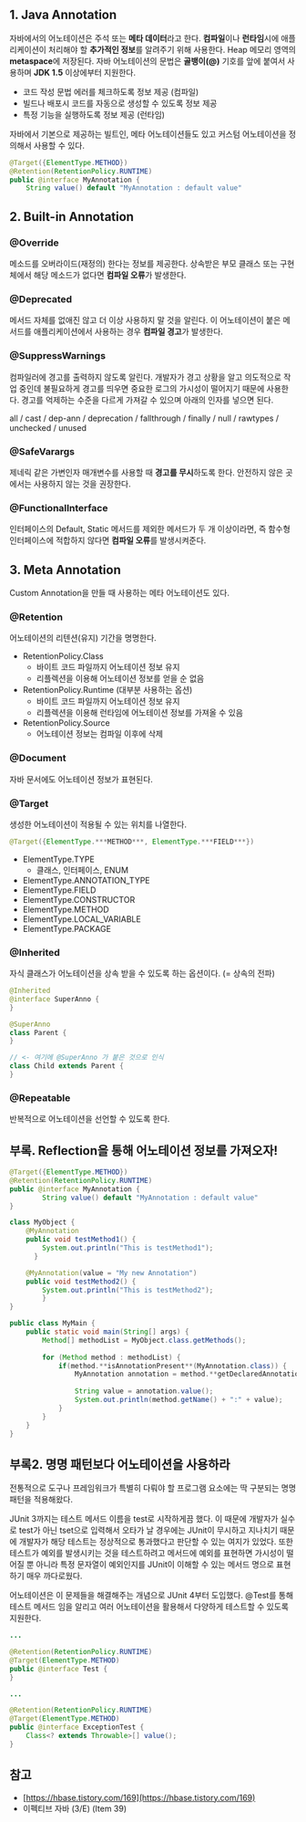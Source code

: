 ## 1. Java Annotation

자바에서의 어노테이션은 주석 또는 **메타 데이터**라고 한다.
**컴파일**이나 **런타임**시에 애플리케이션이 처리해야 할 **추가적인 정보**를 알려주기 위해 사용한다.
Heap 메모리 영역의 **metaspace**에 저장된다.
자바 어노테이션의 문법은 **골뱅이(@)** 기호를 앞에 붙여서 사용하며 **JDK 1.5** 이상에부터 지원한다.

- 코드 작성 문법 에러를 체크하도록 정보 제공 (컴파일)
- 빌드나 배포시 코드를 자동으로 생성할 수 있도록 정보 제공
- 특정 기능을 실행하도록 정보 제공 (런타임)

자바에서 기본으로 제공하는 빌트인, 메타 어노테이션들도 있고 커스텀 어노테이션을 정의해서 사용할 수 있다.

```java
@Target({ElementType.METHOD})
@Retention(RetentionPolicy.RUNTIME)
public @interface MyAnnotation {
	String value() default "MyAnnotation : default value"
```

## 2. Built-in Annotation

### @Override

메소드를 오버라이드(재정의) 한다는 정보를 제공한다.
상속받은 부모 클래스 또는 구현체에서 해당 메소드가 없다면 **컴파일 오류**가 발생한다.

### @Deprecated

메서드 자체를 없애진 않고 더 이상 사용하지 말 것을 알린다.
이 어노테이션이 붙은 메서드를 애플리케이션에서 사용하는 경우 **컴파일 경고**가 발생한다.

### @SuppressWarnings

컴파일러에 경고를 출력하지 않도록 알린다.
개발자가 경고 상황을 알고 의도적으로 작업 중인데 불필요하게 경고를 띄우면 중요한 로그의 가시성이 떨어지기 때문에 사용한다. 경고를 억제하는 수준을 다르게 가져갈 수 있으며 아래의 인자를 넣으면 된다.

all / cast / dep-ann / deprecation / fallthrough / finally / null / rawtypes / unchecked / unused

### @SafeVarargs

제네릭 같은 가변인자 매개변수를 사용할 때 **경고를 무시**하도록 한다.
안전하지 않은 곳에서는 사용하지 않는 것을 권장한다.

### @FunctionalInterface

인터페이스의 Default, Static 메서드를 제외한 메서드가 두 개 이상이라면, 즉 함수형 인터페이스에 적합하지 않다면 **컴파일 오류**를 발생시켜준다.

## 3. Meta Annotation

Custom Annotation을 만들 때 사용하는 메타 어노테이션도 있다.

### @Retention

어노테이션의 리텐션(유지) 기간을 명명한다.

- RetentionPolicy.Class
    - 바이트 코드 파일까지 어노테이션 정보 유지
    - 리플렉션을 이용해 어노테이션 정보를 얻을 순 없음
- RetentionPolicy.Runtime (대부분 사용하는 옵션)
    - 바이트 코드 파일까지 어노테이션 정보 유지
    - 리플렉션을 이용해 런타임에 어노테이션 정보를 가져올 수 있음
- RetentionPolicy.Source
    - 어노테이션 정보는 컴파일 이후에 삭제

### @Document

자바 문서에도 어노테이션 정보가 표현된다.

### @Target

생성한 어노테이션이 적용될 수 있는 위치를 나열한다.

```java
@Target({ElementType.***METHOD***, ElementType.***FIELD***})
```

- ElementType.TYPE
    - 클래스, 인터페이스, ENUM
- ElementType.ANNOTATION_TYPE
- ElementType.FIELD
- ElementType.CONSTRUCTOR
- ElementType.METHOD
- ElementType.LOCAL_VARIABLE
- ElementType.PACKAGE

### @Inherited

자식 클래스가 어노테이션을 상속 받을 수 있도록 하는 옵션이다. (= 상속의 전파)

```java
@Inherited
@interface SuperAnno {
}

@SuperAnno
class Parent {
}

// <- 여기에 @SuperAnno 가 붙은 것으로 인식
class Child extends Parent {
}
```

### @Repeatable

반복적으로 어노테이션을 선언할 수 있도록 한다.

## 부록. Reflection을 통해 어노테이션 정보를 가져오자!

```java
@Target({ElementType.METHOD})
@Retention(RetentionPolicy.RUNTIME)
public @interface MyAnnotation {
        String value() default "MyAnnotation : default value"
}
```

```java
class MyObject {
    @MyAnnotation
    public void testMethod1() {
        System.out.println("This is testMethod1");
	  }

    @MyAnnotation(value = "My new Annotation")
    public void testMethod2() {
        System.out.println("This is testMethod2");
		}
}
```

```java
public class MyMain {
	public static void main(String[] args) {
		Method[] methodList = MyObject.class.getMethods();
		
		for (Method method : methodList) {
			if(method.**isAnnotationPresent**(MyAnnotation.class)) {	
				MyAnnotation annotation = method.**getDeclaredAnnotation**(MyAnnotation.class);
		
				String value = annotation.value();
				System.out.println(method.getName() + ":" + value);
			}
		}
	}
}
```

## 부록2. 명명 패턴보다 어노테이션을 사용하라

전통적으로 도구나 프레임워크가 특별히 다뤄야 할 프로그램 요소에는 딱 구분되는 명명 패턴을 적용해왔다.

JUnit 3까지는 테스트 메서드 이름을 test로 시작하게끔 했다.
이 때문에 개발자가 실수로 test가 아닌 tset으로 입력해서 오타가 날 경우에는 JUnit이 무시하고 지나치기 때문에 개발자가 해당 테스트는 정상적으로 통과했다고 판단할 수 있는 여지가 있었다.
또한 테스트가 예외를 발생시키는 것을 테스트하려고 메서드에 예외를 표현하면 가시성이 떨어질 뿐 아니라 특정 문자열이 예외인지를 JUnit이 이해할 수 있는 메서드 명으로 표현하기 매우 까다로웠다.

어노테이션은 이 문제들을 해결해주는 개념으로 JUnit 4부터 도입했다.
@Test를 통해 테스트 메서드 임을 알리고 여러 어노테이션을 활용해서 다양하게 테스트할 수 있도록 지원한다.

```java
...

@Retention(RetentionPolicy.RUNTIME)
@Target(ElementType.METHOD)
public @interface Test {
}
```

```java
...

@Retention(RetentionPolicy.RUNTIME)
@Target(ElementType.METHOD)
public @interface ExceptionTest {
	Class<? extends Throwable>[] value();
}
```

## 참고

- [https://hbase.tistory.com/169](https://hbase.tistory.com/169)
- 이펙티브 자바 (3/E) (Item 39)
